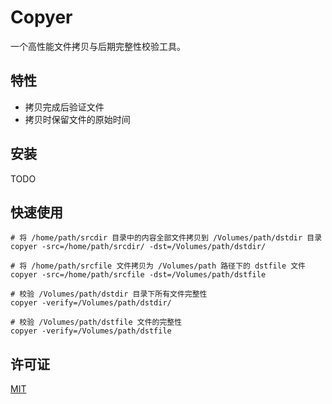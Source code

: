# Copyer

一个高性能文件拷贝与后期完整性校验工具。

## 特性

- 拷贝完成后验证文件
- 拷贝时保留文件的原始时间

## 安装

TODO

## 快速使用

```shell script
# 将 /home/path/srcdir 目录中的内容全部文件拷贝到 /Volumes/path/dstdir 目录
copyer -src=/home/path/srcdir/ -dst=/Volumes/path/dstdir/

# 将 /home/path/srcfile 文件拷贝为 /Volumes/path 路径下的 dstfile 文件
copyer -src=/home/path/srcfile -dst=/Volumes/path/dstfile

# 校验 /Volumes/path/dstdir 目录下所有文件完整性
copyer -verify=/Volumes/path/dstdir/

# 校验 /Volumes/path/dstfile 文件的完整性
copyer -verify=/Volumes/path/dstfile
```

## 许可证

[MIT](https://tldrlegal.com/license/mit-license)
